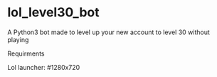 # lol_level30_bot
A Python3 bot made to level up your new account to level 30 without playing

Requirments

Lol launcher:
  #1280x720
